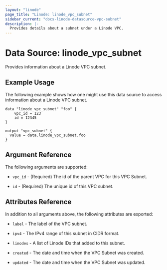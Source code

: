 ```yaml
---
layout: "linode"
page_title: "Linode: linode_vpc_subnet"
sidebar_current: "docs-linode-datasource-vpc-subnet"
description: |-
  Provides details about a subnet under a Linode VPC.
---
```


# Data Source: linode\_vpc\_subnet

Provides information about a Linode VPC subnet.

## Example Usage

The following example shows how one might use this data source to access information about a Linode VPC subnet.

```hcl
data "linode_vpc_subnet" "foo" {
    vpc_id = 123
    id = 12345
}

output "vpc_subnet" {
  value = data.linode_vpc_subnet.foo
}
```

## Argument Reference

The following arguments are supported:

* `vpc_id` - (Required) The id of the parent VPC for this VPC Subnet.

* `id` - (Required) The unique id of this VPC subnet.

## Attributes Reference

In addition to all arguments above, the following attributes are exported:

* `label` - The label of the VPC subnet.

* `ipv4` - The IPv4 range of this subnet in CIDR format.

* `linodes` - A list of Linode IDs that added to this subnet.

* `created` - The date and time when the VPC Subnet was created.

* `updated` - The date and time when the VPC Subnet was updated.
